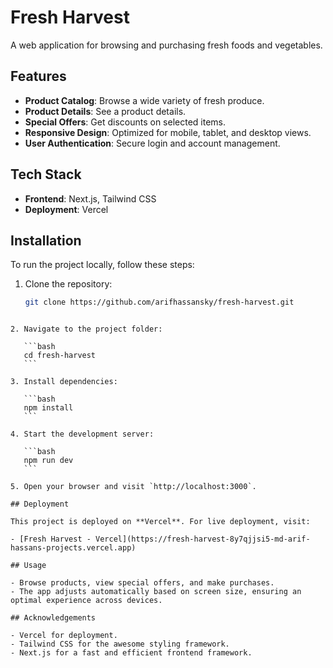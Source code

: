 # Fresh Harvest

A web application for browsing and purchasing fresh foods and vegetables.

## Features

- **Product Catalog**: Browse a wide variety of fresh produce.
- **Product Details**: See a product details.
- **Special Offers**: Get discounts on selected items.
- **Responsive Design**: Optimized for mobile, tablet, and desktop views.
- **User Authentication**: Secure login and account management.

## Tech Stack

- **Frontend**: Next.js, Tailwind CSS
- **Deployment**: Vercel

## Installation

To run the project locally, follow these steps:

1. Clone the repository:
   ```bash
   git clone https://github.com/arifhassansky/fresh-harvest.git
   ```

````

2. Navigate to the project folder:

   ```bash
   cd fresh-harvest
   ```

3. Install dependencies:

   ```bash
   npm install
   ```

4. Start the development server:

   ```bash
   npm run dev
   ```

5. Open your browser and visit `http://localhost:3000`.

## Deployment

This project is deployed on **Vercel**. For live deployment, visit:

- [Fresh Harvest - Vercel](https://fresh-harvest-8y7qjjsi5-md-arif-hassans-projects.vercel.app)

## Usage

- Browse products, view special offers, and make purchases.
- The app adjusts automatically based on screen size, ensuring an optimal experience across devices.

## Acknowledgements

- Vercel for deployment.
- Tailwind CSS for the awesome styling framework.
- Next.js for a fast and efficient frontend framework.
````
